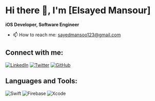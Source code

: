 # Hi there 👋, I'm [Elsayed Mansour]

**iOS Developer, Software Engineer**

- 📫 How to reach me: [sayedmansoo123@gmail.com](mailto:sayedmansoo123@gmail.com)

## Connect with me:
[![LinkedIn](https://img.shields.io/badge/LinkedIn-0077B5?style=flat&logo=linkedin&logoColor=white)](https://www.linkedin.com/in/sayed-mansour-064386288)
[![Twitter](https://img.shields.io/badge/Twitter-1DA1F2?style=flat&logo=twitter&logoColor=white)](https://twitter.com/sayedmans98)
[![GitHub](https://img.shields.io/badge/GitHub-181717?style=flat&logo=github&logoColor=white)](https://github.com/sayedm77)

## Languages and Tools:

![Swift](https://img.shields.io/badge/Swift-FA7343?style=flat&logo=swift&logoColor=white)
![Firebase](https://img.shields.io/badge/Firebase-FFCA28?style=flat&logo=firebase&logoColor=white)
![Xcode](https://img.shields.io/badge/Xcode-1575F9?style=flat&logo=xcode&logoColor=white)
<!--
**sayedm77/sayedm77** is a ✨ _special_ ✨ repository because its `README.md` (this file) appears on your GitHub profile.

Here are some ideas to get you started:

- 🔭 I’m currently working on ...
- 🌱 I’m currently learning ...
- 👯 I’m looking to collaborate on ...
- 🤔 I’m looking for help with ...
- 💬 Ask me about ...
- 📫 How to reach me: ...
- 😄 Pronouns: ...
- ⚡ Fun fact: ...
-->
